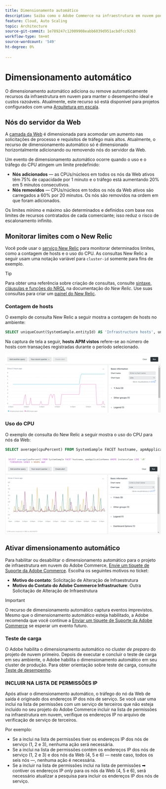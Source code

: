 ```yaml
---
title: Dimensionamento automático
description: Saiba como o Adobe Commerce na infraestrutura em nuvem pode ser dimensionado para atender às demandas de recursos.
feature: Cloud, Auto Scaling
topic: Architecture
source-git-commit: 1e789247c12009908eabb6039d951acbdfcc9263
workflow-type: tm+mt
source-wordcount: '549'
ht-degree: 0%

---
```


# Dimensionamento automático

O dimensionamento automático adiciona ou remove automaticamente recursos da infraestrutura em nuvem para manter o desempenho ideal e custos razoáveis. Atualmente, este recurso só está disponível para projetos configurados com uma [Arquitetura em escala](scaled-architecture.md).

## Nós do servidor da Web

A [camada da Web](scaled-architecture.md#web-tier) é dimensionada para acomodar um aumento nas solicitações de processo e requisitos de tráfego mais altos. Atualmente, o recurso de dimensionamento automático só é dimensionado horizontalmente adicionando ou removendo nós do servidor da Web.

Um evento de dimensionamento automático ocorre quando o uso e o tráfego do CPU atingem um limite predefinido:

- **Nós adicionados** — as CPUs/núcleos em todos os nós da Web ativos têm 75% de capacidade por 1 minuto e o tráfego está aumentando 20% em 5 minutos consecutivos.
- **Nós removidos** — CPUs/núcleos em todos os nós da Web ativos são carregados a 60% por 20 minutos. Os nós são removidos na ordem em que foram adicionados.

Os limites mínimo e máximo são determinados e definidos com base nos limites de recursos contratados de cada comerciante; isso reduz o risco de escalonamento infinito.

## Monitorar limites com o New Relic

Você pode usar o [serviço New Relic](../monitor/new-relic-service.md) para monitorar determinados limites, como a contagem de hosts e o uso do CPU. As consultas New Relic a seguir usam uma notação variável para `cluster-id` somente para fins de exemplo.

>[!TIP]
>
>Para obter uma referência sobre criação de consultas, consulte [sintaxe, cláusulas e funções do NRQL](https://docs.newrelic.com/docs/query-your-data/nrql-new-relic-query-language/get-started/nrql-syntax-clauses-functions/) na documentação do _New Relic_.
>Use suas consultas para criar um [painel do New Relic](https://docs.newrelic.com/docs/query-your-data/explore-query-data/dashboards/introduction-dashboards/).

### Contagem de hosts

O exemplo de consulta New Relic a seguir mostra a contagem de hosts no ambiente:

```sql
SELECT uniqueCount(SystemSample.entityId) AS 'Infrastructure hosts', uniqueCount(Transaction.host) AS 'APM hosts seen' FROM SystemSample, Transaction where (Transaction.appName = 'cluster-id_stg' AND Transaction.transactionType = 'Web') OR SystemSample.apmApplicationNames LIKE '%|cluster-id_stg|%' TIMESERIES SINCE 3 HOURS AGO
```

Na captura de tela a seguir, **hosts APM vistos** refere-se ao número de hosts com transações registradas durante o período selecionado.

![Contagem de hosts do New Relic](../../assets/new-relic/host-count.png)

### Uso do CPU

O exemplo de consulta do New Relic a seguir mostra o uso do CPU para nós da Web:

```sql
SELECT average(cpuPercent) FROM SystemSample FACET hostname, apmApplicationNames WHERE instanceType LIKE 'c%' TIMESERIES SINCE 3 HOURS AGO
```

![Uso do CPU em nós da Web do New Relic](../../assets/new-relic/web-node-cpu-usage.png)

## Ativar dimensionamento automático

Para habilitar ou desabilitar o dimensionamento automático para o projeto de infraestrutura em nuvem do Adobe Commerce, [Envie um tíquete de Suporte da Adobe Commerce](https://experienceleague.adobe.com/docs/commerce-knowledge-base/kb/help-center-guide/magento-help-center-user-guide.html#submit-ticket). Escolha os seguintes motivos no ticket:

- **Motivo do contato**: Solicitação de Alteração de Infraestrutura
- **Motivo do Contato do Adobe Commerce Infrastructure**: Outra Solicitação de Alteração de Infraestrutura

>[!IMPORTANT]
>
>O recurso de dimensionamento automático captura eventos imprevistos. Mesmo que o dimensionamento automático esteja habilitado, a Adobe recomenda que você continue a [Enviar um tíquete de Suporte da Adobe Commerce](https://experienceleague.adobe.com/docs/commerce-knowledge-base/kb/help-center-guide/magento-help-center-user-guide.html#submit-ticket) se esperar um evento futuro.

### Teste de carga

O Adobe habilita o dimensionamento automático no cluster _de preparo_ do projeto de nuvem primeiro. Depois de executar e concluir o teste de carga em seu ambiente, o Adobe habilita o dimensionamento automático em seu cluster de produção. Para obter orientação sobre teste de carga, consulte [Teste de desempenho](../launch/checklist.md#performance-testing).

### INCLUIR NA LISTA DE PERMISSÕES IP

Após ativar o dimensionamento automático, o tráfego do nó da Web de saída é originado dos endereços IP dos nós de serviço. Se você usar uma inclui na lista de permissões com um serviço de terceiros que não esteja incluído no seu projeto do Adobe Commerce incluir na lista de permissões na infraestrutura em nuvem, verifique os endereços IP no arquivo de verificação de serviço de terceiros.

Por exemplo:

- Se a inclui na lista de permissões tiver os endereços IP dos nós de serviço (1, 2 e 3), nenhuma ação será necessária.
- Se a inclui na lista de permissões contém os endereços IP dos nós de serviço (1, 2 e 3) e dos nós da Web (4, 5 e 6) — neste caso, todos os seis nós —, nenhuma ação é necessária.
- Se a incluir na lista de permissões inclui na lista de permissões ➡ contiver os endereços IP _only_ para os nós da Web (4, 5 e 6), será necessário atualizar a pesquisa para incluir os endereços IP dos nós de serviço.

